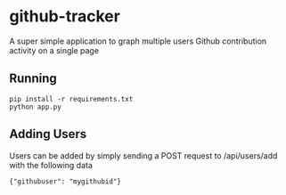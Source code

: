 # github-tracker

A super simple application to graph multiple users Github contribution activity on a single page


## Running

    pip install -r requirements.txt
    python app.py

## Adding Users

Users can be added by simply sending a POST request to /api/users/add with the following data

    {"githubuser": "mygithubid"}

